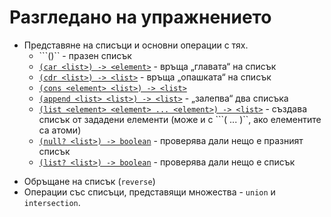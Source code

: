 Разгледано на упражнението
==========================

* Представяне на списъци и основни операции с тях.
  * ```()`` - празен списък
  * [`(car <list>) -> <element>`](http://www.schemers.org/Documents/Standards/R5RS/HTML/r5rs-Z-H-9.html#%_idx_392) - връща „главата“ на списък
  * [`(cdr <list>) -> <list>`](http://www.schemers.org/Documents/Standards/R5RS/HTML/r5rs-Z-H-9.html#%_idx_396) - връща „опашката“ на списък
  * [`(cons <element> <list>) -> <list>`](http://www.schemers.org/Documents/Standards/R5RS/HTML/r5rs-Z-H-9.html#%_idx_390)
  * [`(append <list> <list>) -> <list>`](http://www.schemers.org/Documents/Standards/R5RS/HTML/r5rs-Z-H-9.html#%_idx_420) - „залепва“ два списъка
  * [`(list <element> <element> ... <element>) -> <list>`](http://www.schemers.org/Documents/Standards/R5RS/HTML/r5rs-Z-H-9.html#%_idx_416) - създава списък от зададени елементи (може и с ```(<element> <element> ... <element>)``, ако елементите са атоми)
  * [`(null? <list>) -> boolean`](http://www.schemers.org/Documents/Standards/R5RS/HTML/r5rs-Z-H-9.html#%_idx_410) - проверява дали нещо е празният списък
  * [`(list? <list>) -> boolean`](http://www.schemers.org/Documents/Standards/R5RS/HTML/r5rs-Z-H-9.html#%_idx_414) - проверява дали нещо е списък
- Обръщане на списък (`reverse`)
- Операции със списъци, представящи множества - `union` и `intersection`.
